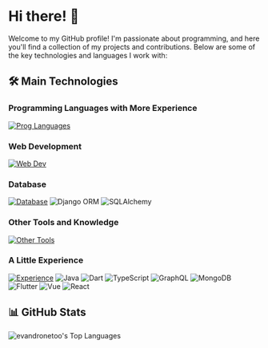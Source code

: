 # Hi there! 👋

Welcome to my GitHub profile! I'm passionate about programming, and here you'll find a collection of my projects and contributions. Below are some of the key technologies and languages I work with:

## 🛠️ Main Technologies

### Programming Languages with More Experience
[![Prog Languages](https://skillicons.dev/icons?i=python,javascript)](https://skillicons.dev)

### Web Development
[![Web Dev](https://skillicons.dev/icons?i=django,fastapi,htmx,html,css,bootstrap)](https://skillicons.dev)

### Database
[![Database](https://skillicons.dev/icons?i=postgres,redis,sqlite)](https://skillicons.dev)
![Django ORM](https://img.shields.io/badge/Django_ORM-092E20?style=for-the-badge&logo=django&logoColor=white)
![SQLAlchemy](https://img.shields.io/badge/SQLAlchemy-0F4B6F?style=for-the-badge&logo=sqlalchemy&logoColor=white)


### Other Tools and Knowledge
[![Other Tools](https://skillicons.dev/icons?i=docker,linux,git,github,postman,vscode)](https://skillicons.dev)

### A Little Experience
[![Experience](https://skillicons.dev/icons?i=java,dart,ts,graphql,mongodb,react,vue,flutter)](https://skillicons.dev)
![Java](https://img.shields.io/badge/Java-007396?style=for-the-badge&logo=java&logoColor=white)
![Dart](https://img.shields.io/badge/Dart-0175C2?style=for-the-badge&logo=dart&logoColor=white)
![TypeScript](https://img.shields.io/badge/TypeScript-007ACC?style=for-the-badge&logo=typescript&logoColor=white)
![GraphQL](https://img.shields.io/badge/GraphQL-E10098?style=for-the-badge&logo=graphql&logoColor=white)
![MongoDB](https://img.shields.io/badge/MongoDB-47A248?style=for-the-badge&logo=mongodb&logoColor=white)
![Flutter](https://img.shields.io/badge/Flutter-02569B?style=for-the-badge&logo=flutter&logoColor=white)
![Vue](https://img.shields.io/badge/Vue-0175C2?style=for-the-badge&logo=vue&logoColor=white)
![React](https://img.shields.io/badge/React-0175C2?style=for-the-badge&logo=react&logoColor=white)


## 📊 GitHub Stats
![evandronetoo's Top Languages](https://github-readme-stats.vercel.app/api/top-langs/?username=evandronetoo&theme=vue-dark&show_icons=true&hide_border=true&layout=compact)
